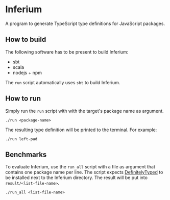 # Inferium

A program to generate TypeScript type definitions for JavaScript packages.

## How to build

The following software has to be present to build Inferium:

- sbt
- scala
- nodejs + npm

The `run` script automatically uses `sbt` to build Inferium.


## How to run

Simply run the `run` script with with the target's package name as argument.

~~~
./run <package-name>
~~~

The resulting type definition  will be printed to the terminal.
For example:

~~~
./run left-pad
~~~

## Benchmarks

To evaluate Inferium, use the `run_all` script with a file as argument that contains one package name per line.
The script expects [DefinitelyTyped](https://github.com/DefinitelyTyped/DefinitelyTyped) to be installed next to the Inferium directory.
The result will be put into `result/<list-file-name>`.

~~~
./run_all <list-file-name>
~~~

